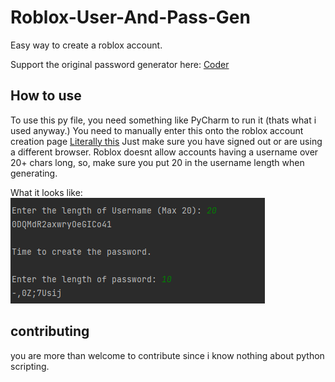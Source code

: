 # Roblox-User-And-Pass-Gen
Easy way to create a roblox account.

Support the original password generator here: [Coder](https://github.com/ayushi7rawat/Youtube-Projects/tree/master/Random%20Password%20Generator)

## How to use
To use this py file, you need something like PyCharm to run it (thats what i used anyway.)
You need to manually enter this onto the roblox account creation page [Literally this](www.roblox.com)
Just make sure you have signed out or are using a different browser.
Roblox doesnt allow accounts having a username over 20+ chars long, so, make sure you put 20 in the username length when generating.

What it looks like:
![Pass And Username Gen](https://github.com/cOpEtriNe/copetrine.github.io/blob/main/Capture.PNG)



## contributing 
you are more than welcome to contribute since i know nothing about python scripting.

